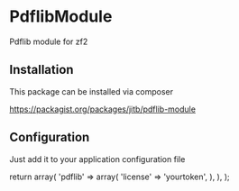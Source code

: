 PdflibModule
==========

Pdflib module for zf2

Installation
------------

This package can be installed via composer

   https://packagist.org/packages/jitb/pdflib-module

Configuration
-------------

Just add it to your application configuration file

return array(
    'pdflib' => array(
        'license' => 'yourtoken',
        ),
    ),
);
